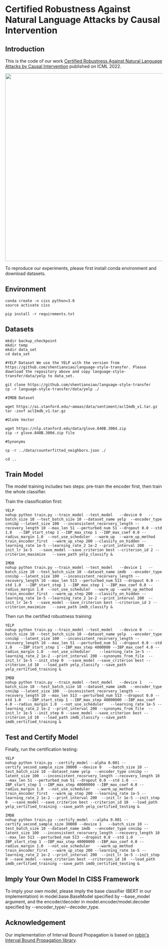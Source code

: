 # Certified Robustness Against Natural Language Attacks by Causal Intervention



## Introduction

This is the code of our work [Certified Robustness Against Natural Language Attacks by Causal Intervention](https://proceedings.mlr.press/v162/zhao22g/zhao22g.pdf) published on ICML 2022.
<div align=center>
<img src="https://github.com/zhao-ht/ConvexCertify/blob/master/pipeline.png" width="600px">
</div>


To reproduce our experiments, please first install conda environment and download datasets.




## Environment



```
conda create -n ciss python=3.8
source activate ciss

pip install -r requirements.txt
```

## Datasets


```
mkdir backup_checkpoint
mkdir temp
mkdir data_set
cd data_set

#YELP Dataset We use the YELP with the version from https://github.com/shentianxiao/language-style-transfer. Please download the repository above and copy language-style-transfer/data/yelp to data_set.

git clone https://github.com/shentianxiao/language-style-transfer
cp -r language-style-transfer/data/yelp ./

#IMDB Dataset

wget https://ai.stanford.edu/~amaas/data/sentiment/aclImdb_v1.tar.gz
tar -zxvf aclImdb_v1.tar.gz

#GloVe Vector

wget https://nlp.stanford.edu/data/glove.840B.300d.zip
zip -r glove.840B.300d.zip file

#Synonyms

cp -r ../data/counterfitted_neighbors.json ./

cd ..
```

## Train Model

The model training includes two steps: pre-train the encoder first, then train the whole classifier.

Train the classification first:



```
YELP
nohup python train.py --train_model --test_model   --device 0   --batch_size 10 --test_batch_size 10 --dataset_name yelp  --encoder_type cnnibp --latent_size 100  --inconsistent_recorvery_length --recovery_length 10 --max_len 51 --perturbed_num 51 --dropout 0.0 --std 1.0   --IBP_start_step 1 --IBP_max_step 1 --IBP_max_coef 0.0 --radius_margin 1.0  --not_use_scheduler  --warm_up  --warm_up_method train_encoder_first  --warm_up_step 200 --classify_on_hidden --learning_rate 1e-5 --learning_rate_2 1e-2 --print_interval 200  --init_lr 1e-5   --save_model --save_criterion best --criterion_id 2 --criterion_maximize   --save_path yelp_classify &

IMDB
nohup python train.py --train_model --test_model   --device 1   --batch_size 10 --test_batch_size 10 --dataset_name imdb  --encoder_type cnnibp --latent_size 100  --inconsistent_recorvery_length --recovery_length 10 --max_len 513 --perturbed_num 513 --dropout 0.0 --std 1.0  --IBP_start_step 1 --IBP_max_step 1 --IBP_max_coef 0.0 --radius_margin 1.0  --not_use_scheduler  --warm_up --warm_up_method train_encoder_first  --warm_up_step 200 --classify_on_hidden --learning_rate 1e-5 --learning_rate_2 1e-2 --print_interval 200  --init_lr 1e-5  --save_model --save_criterion best --criterion_id 2 --criterion_maximize   --save_path imdb_classify &

```

Then run the certified robustness training:

```
YELP
nohup python train.py --train_model --test_model   --device 0   --batch_size 10 --test_batch_size 10 --dataset_name yelp  --encoder_type cnnibp --latent_size 100  --inconsistent_recorvery_length --recovery_length 10 --max_len 51 --perturbed_num 51 --dropout 0.0 --std 1.0   --IBP_start_step 1 --IBP_max_step 4000000 --IBP_max_coef 4.0 --radius_margin 1.0  --not_use_scheduler    --learning_rate 1e-5 --learning_rate_2 1e-2 --print_interval 200 --synonyms_from_file  --init_lr 1e-5 --init_step 0  --save_model --save_criterion best --criterion_id 10  --load_path yelp_classify --save_path yelp_certified_training &

IMDB
nohup python train.py --train_model --test_model   --device 1   --batch_size 10 --test_batch_size 10 --dataset_name imdb  --encoder_type cnnibp --latent_size 100  --inconsistent_recorvery_length --recovery_length 10 --max_len 513 --perturbed_num 513 --dropout 0.0 --std 1.0   --IBP_start_step 1 --IBP_max_step 40000000 --IBP_max_coef 4.0 --radius_margin 1.0  --not_use_scheduler   --learning_rate 1e-5 --learning_rate_2 1e-2 --print_interval 200 --synonyms_from_file  --init_lr 1e-5 --init_step 0 --save_model --save_criterion best --criterion_id 10  --load_path imdb_classify --save_path imdb_certified_training &

```

## Test and Certify Model

Finally, run the certification testing:


```
YELP
nohup python train.py --certify_model --alpha 0.001 --certify_second_sample_size 30000 --device 0   --batch_size 10 --test_batch_size 10 --dataset_name yelp  --encoder_type cnnibp --latent_size 100  --inconsistent_recorvery_length --recovery_length 10 --max_len 51 --perturbed_num 51 --dropout 0.0 --std 1.0  --IBP_start_step 1 --IBP_max_step 40000000 --IBP_max_coef 4.0 --radius_margin 1.0  --not_use_scheduler   --warm_up_method train_encoder_first  --warm_up_step 200 --learning_rate 1e-5 --learning_rate_2 1e-2 --print_interval 200  --init_lr 1e-5 --init_step 0  --save_model --save_criterion best --criterion_id 10  --load_path yelp_certified_training --save_path yelp_certified_testing &

IMDB
nohup python train.py --certify_model  --alpha 0.001 --certify_second_sample_size 30000 --device 1   --batch_size 10 --test_batch_size 10 --dataset_name imdb  --encoder_type cnnibp --latent_size 100  --inconsistent_recorvery_length --recovery_length 10 --max_len 513 --perturbed_num 513 --dropout 0.0 --std 1.0   --IBP_start_step 1 --IBP_max_step 40000000 --IBP_max_coef 4.0 --radius_margin 1.0  --not_use_scheduler   --warm_up_method train_encoder_first  --warm_up_step 200 --learning_rate 1e-5 --learning_rate_2 1e-2 --print_interval 200  --init_lr 1e-5 --init_step 0 --save_model --save_criterion best --criterion_id 10  --load_path imdb_certified_training --save_path imdb_certified_testing &

```

## Imply Your Own Model In CISS Framework

To imply your own model, please imply the base classifier (BERT in our implementation) in model.base.BaseModel specified by --base_model argument, and the encoder/decoder in model.encoder/model.decoder specified by --encoder_type/--decoder_type.


## Acknowledgement

Our implementation of Interval Bound Propagation is based on [robin's Interval Bound Propagation library](https://github.com/robinjia/certified-word-sub).
